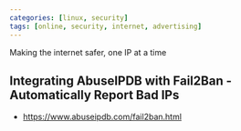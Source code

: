 ```yaml
---
categories: [linux, security]
tags: [online, security, internet, advertising]
---
```


Making the internet safer, one IP at a time

## Integrating AbuseIPDB with Fail2Ban - Automatically Report Bad IPs

* <https://www.abuseipdb.com/fail2ban.html>



